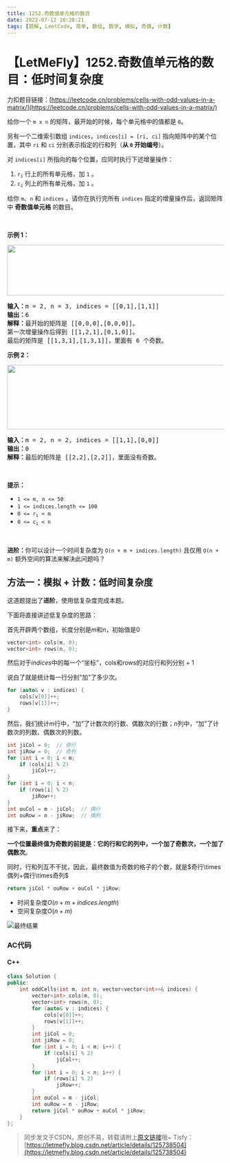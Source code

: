 ```yaml
---
title: 1252.奇数值单元格的数目
date: 2022-07-12 10:28:21
tags: [题解, LeetCode, 简单, 数组, 数学, 模拟, 奇偶, 计数]
---
```


# 【LetMeFly】1252.奇数值单元格的数目：低时间复杂度

力扣题目链接：[https://leetcode.cn/problems/cells-with-odd-values-in-a-matrix/](https://leetcode.cn/problems/cells-with-odd-values-in-a-matrix/)

<p>给你一个 <code>m x n</code> 的矩阵，最开始的时候，每个单元格中的值都是 <code>0</code>。</p>

<p>另有一个二维索引数组 <code>indices</code>，<code>indices[i] = [ri, ci]</code> 指向矩阵中的某个位置，其中 <code>ri</code> 和 <code>ci</code> 分别表示指定的行和列（<strong>从 <code>0</code> 开始编号</strong>）。</p>

<p>对 <code>indices[i]</code> 所指向的每个位置，应同时执行下述增量操作：</p>

<ol>
	<li><code>r<sub>i</sub></code> 行上的所有单元格，加 <code>1</code> 。</li>
	<li><code>c<sub>i</sub></code> 列上的所有单元格，加 <code>1</code> 。</li>
</ol>

<p>给你 <code>m</code>、<code>n</code> 和 <code>indices</code> 。请你在执行完所有 <code>indices</code> 指定的增量操作后，返回矩阵中 <strong>奇数值单元格</strong> 的数目。</p>

<p> </p>

<p><strong>示例 1：</strong></p>

<p><img alt="" src="https://assets.leetcode-cn.com/aliyun-lc-upload/uploads/2019/11/06/e1.png" style="height: 118px; width: 600px;" /></p>

<pre>
<strong>输入：</strong>m = 2, n = 3, indices = [[0,1],[1,1]]
<strong>输出：</strong>6
<strong>解释：</strong>最开始的矩阵是 [[0,0,0],[0,0,0]]。
第一次增量操作后得到 [[1,2,1],[0,1,0]]。
最后的矩阵是 [[1,3,1],[1,3,1]]，里面有 6 个奇数。
</pre>

<p><strong>示例 2：</strong></p>

<p><img alt="" src="https://assets.leetcode-cn.com/aliyun-lc-upload/uploads/2019/11/06/e2.png" style="height: 150px; width: 600px;" /></p>

<pre>
<strong>输入：</strong>m = 2, n = 2, indices = [[1,1],[0,0]]
<strong>输出：</strong>0
<strong>解释：</strong>最后的矩阵是 [[2,2],[2,2]]，里面没有奇数。
</pre>

<p> </p>

<p><strong>提示：</strong></p>

<ul>
	<li><code>1 <= m, n <= 50</code></li>
	<li><code>1 <= indices.length <= 100</code></li>
	<li><code>0 <= r<sub>i</sub> < m</code></li>
	<li><code>0 <= c<sub>i</sub> < n</code></li>
</ul>

<p> </p>

<p><strong>进阶：</strong>你可以设计一个时间复杂度为 <code>O(n + m + indices.length)</code> 且仅用 <code>O(n + m)</code> 额外空间的算法来解决此问题吗？</p>


    
## 方法一：模拟 + 计数：低时间复杂度

这道题提出了**进阶**，使用低复杂度完成本题。

下面将直接讲述低复杂度的思路：

首先开辟两个数组，长度分别是$m$和$n$，初始值是$0$

```cpp
vector<int> cols(m, 0);
vector<int> rows(n, 0);
```

然后对于$indices$中的每一个“坐标”，cols和rows的对应行和列分别 + 1

说白了就是统计每一行分别“加”了多少次。

```cpp
for (auto& v : indices) {
    cols[v[0]]++;
    rows[v[1]]++;
}
```

然后，我们统计$m$行中，“加”了计数次的行数、偶数次的行数；$n$列中，“加”了计数次的列数、偶数次的列数。

```cpp
int jiCol = 0;  // 奇行
int jiRow = 0;  // 奇列
for (int i = 0; i < m; 
    if (cols[i] % 2)
        jiCol++;
}
for (int i = 0; i < n; 
    if (rows[i] % 2)
        jiRow++;
}
int ouCol = m - jiCol;  // 偶行
int ouRow = n - jiRow;  // 偶列
```

接下来，**重点**来了：

**一个位置最终值为奇数的前提是：它的行和它的列中，一个加了奇数次，一个加了偶数次**。

同时，行和列互不干扰，因此，最终数值为奇数的格子的个数，就是$奇行\times偶列+偶行\times奇列$

```cpp
return jiCol * ouRow + ouCol * jiRow;
```

+ 时间复杂度$O(n+m+indices.length)$
+ 空间复杂度$O(n+m)$

![最终结果](https://cors.tisfy.eu.org/https://img-blog.csdnimg.cn/55ade3dfccf9466f8371b2ee23e5e801.jpeg#pic_center)

### AC代码

#### C++

```cpp
class Solution {
public:
    int oddCells(int m, int n, vector<vector<int>>& indices) {
        vector<int> cols(m, 0);
        vector<int> rows(n, 0);
        for (auto& v : indices) {
            cols[v[0]]++;
            rows[v[1]]++;
        }
        int jiCol = 0;
        int jiRow = 0;
        for (int i = 0; i < m; i++) {
            if (cols[i] % 2)
                jiCol++;
        }
        for (int i = 0; i < n; i++) {
            if (rows[i] % 2)
                jiRow++;
        }
        int ouCol = m - jiCol;
        int ouRow = n - jiRow;
        return jiCol * ouRow + ouCol * jiRow;
    }
};
```

> 同步发文于CSDN，原创不易，转载请附上[原文链接](https://blog.tisfy.eu.org/2022/07/12/LeetCode%201252.%E5%A5%87%E6%95%B0%E5%80%BC%E5%8D%95%E5%85%83%E6%A0%BC%E7%9A%84%E6%95%B0%E7%9B%AE/)哦~
> Tisfy：[https://letmefly.blog.csdn.net/article/details/125738504](https://letmefly.blog.csdn.net/article/details/125738504)
